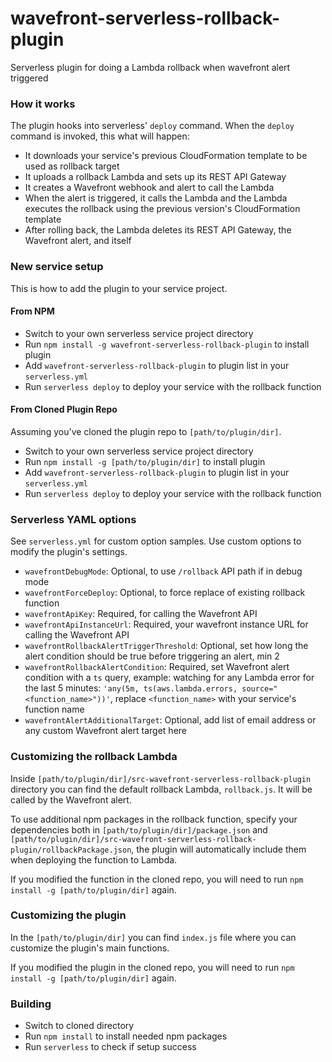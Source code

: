# wavefront-serverless-rollback-plugin
Serverless plugin for doing a Lambda rollback when wavefront alert triggered

### How it works
The plugin hooks into serverless' `deploy` command. When the `deploy` command is invoked, this what will happen:
* It downloads your service's previous CloudFormation template to be used as rollback target
* It uploads a rollback Lambda and sets up its REST API Gateway
* It creates a Wavefront webhook and alert to call the Lambda
* When the alert is triggered, it calls the Lambda and the Lambda executes the rollback using the previous version's CloudFormation template
* After rolling back, the Lambda deletes its REST API Gateway, the Wavefront alert, and itself

### New service setup
This is how to add the plugin to your service project.
#### From NPM
* Switch to your own serverless service project directory
* Run `npm install -g wavefront-serverless-rollback-plugin` to install plugin
* Add `wavefront-serverless-rollback-plugin` to plugin list in your `serverless.yml`
* Run `serverless deploy` to deploy your service with the rollback function
#### From Cloned Plugin Repo
Assuming you've cloned the plugin repo to `[path/to/plugin/dir]`.
* Switch to your own serverless service project directory
* Run `npm install -g [path/to/plugin/dir]` to install plugin
* Add `wavefront-serverless-rollback-plugin` to plugin list in your `serverless.yml`
* Run `serverless deploy` to deploy your service with the rollback function

### Serverless YAML options
See `serverless.yml` for custom option samples. Use custom options to modify the plugin's settings.
* `wavefrontDebugMode`: Optional, to use `/rollback` API path if in debug mode
* `wavefrontForceDeploy`: Optional, to force replace of existing rollback function
* `wavefrontApiKey`: Required, for calling the Wavefront API
* `wavefrontApiInstanceUrl`: Required, your wavefront instance URL for calling the Wavefront API
* `wavefrontRollbackAlertTriggerThreshold`: Optional, set how long the alert condition should be true before triggering an alert, min 2
* `wavefrontRollbackAlertCondition`: Required, set Wavefront alert condition with a `ts` query, example: watching for any Lambda error for the last 5 minutes: `'any(5m, ts(aws.lambda.errors, source="<function_name>"))'`, replace `<function_name>` with your service's function name
* `wavefrontAlertAdditionalTarget`: Optional, add list of email address or any custom Wavefront alert target here

### Customizing the rollback Lambda
Inside `[path/to/plugin/dir]/src-wavefront-serverless-rollback-plugin` directory you can find the default rollback Lambda, `rollback.js`. It will be called by the Wavefront alert.

To use additional npm packages in the rollback function, specify your dependencies both in `[path/to/plugin/dir]/package.json` and `[path/to/plugin/dir]/src-wavefront-serverless-rollback-plugin/rollbackPackage.json`, the plugin will automatically include them when deploying the function to Lambda.

If you modified the function in the cloned repo, you will need to run `npm install -g [path/to/plugin/dir]` again.

### Customizing the plugin
In the `[path/to/plugin/dir]` you can find `index.js` file where you can customize the plugin's main functions.

If you modified the plugin in the cloned repo, you will need to run `npm install -g [path/to/plugin/dir]` again.

### Building
* Switch to cloned directory
* Run `npm install` to install needed npm packages
* Run `serverless` to check if setup success
